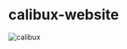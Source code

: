 # calibux-website

![calibux](https://user-images.githubusercontent.com/62181222/114327396-b3c00580-9b5a-11eb-806f-32a6109d7cc2.png)

